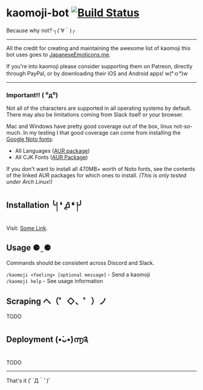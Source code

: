 # kaomoji-bot [![Build Status](https://travis-ci.org/JackCuthbert/kaomoji-bot.svg?branch=master)](https://travis-ci.org/JackCuthbert/kaomoji-bot)

Because why not? ┐(´∀｀)┌

---

All the credit for creating and maintaining the awesome list of kaomoji this bot uses goes to [JapaneseEmoticons.me](http://japaneseemoticons.me/).

If you're into kaomoji please consider supporting them on Patreon, directly through PayPal, or by downloading their iOS and Android apps! w(°ｏ°)w

---

### Important!! ( ⁰д⁰)

Not all of the characters are supported in all operating systems by default. There may also be limitations coming from Slack itself or your browser.

Mac and Windows have pretty good coverage out of the box, linux not-so-much. In my testing I that good coverage can come from installing the [Google Noto fonts](https://www.google.com/get/noto/):

* All Languages ([AUR package](https://www.archlinux.org/packages/extra/any/noto-fonts/))
* All CJK Fonts ([AUR Package](https://www.archlinux.org/packages/extra/any/noto-fonts-cjk/))

If you don't want to install all 470MB+ worth of Noto fonts, see the contents of the linked AUR packages for which ones to install. _(This is only tested under Arch Linux!)_

## Installation ╰། ❛ ൧̑ ❛ །╯

Visit: [Some Link](http://localhost/).



## Usage ⚈ ̫ ⚈

Commands should be consistent across Discord and Slack.

`/kaomoji <feeling> [optional message]` - Send a kaomoji  
`/kaomoji help` - See usage information

## Scraping ヘ（゜◇、゜）ノ

TODO

## Deployment (•̀ᴗ•́)൬༉

TODO

---

That's it (ﾟ´Д｀ﾟ)ﾟ
